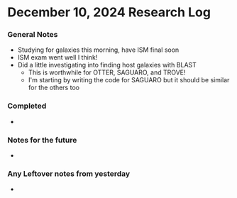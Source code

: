 # December 10, 2024 Research Log
### General Notes
* Studying for galaxies this morning, have ISM final soon
* ISM exam went well I think!
* Did a little investigating into finding host galaxies with BLAST 
  * This is worthwhile for OTTER, SAGUARO, and TROVE!
  * I'm starting by writing the code for SAGUARO but it should be similar for the others too

### Completed
* 

### Notes for the future
* 

### Any Leftover notes from yesterday
* 
